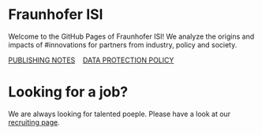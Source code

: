 # Fraunhofer ISI

Welcome to the GitHub Pages of Fraunhofer ISI! 
We analyze the origins and impacts of #innovations for partners from industry, policy and society.

[PUBLISHING NOTES](https://www.isi.fraunhofer.de/en/publishing-notes.html) &nbsp;&nbsp;  [DATA PROTECTION POLICY](https://www.isi.fraunhofer.de/en/data_protection.html)


# Looking for a job?

We are always looking for talented poeple. Please have a look at our [recruiting page](https://jobs.fraunhofer.de/search/?createNewAlert=false&q=&locationsearch=Karlsruhe&optionsFacetsDD_customfield1=&optionsFacetsDD_customfield2=&optionsFacetsDD_customfield3=&optionsFacetsDD_customfield5=&optionsFacetsDD_customfield4=ISI+-+Systems+and+Innovation+Research).

